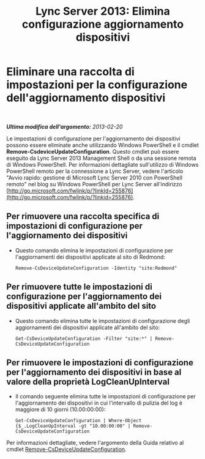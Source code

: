 ﻿---
title: "Lync Server 2013: Elimina configurazione aggiornamento dispositivi"
TOCTitle: "Lync Server 2013: Elimina configurazione aggiornamento dispositivi"
ms:assetid: 1a649136-34a9-42a7-a5b3-a78bbfe93f36
ms:mtpsurl: https://technet.microsoft.com/it-it/library/JJ994019(v=OCS.15)
ms:contentKeyID: 52062104
ms.date: 08/24/2015
mtps_version: v=OCS.15
ms.translationtype: HT
---

# Eliminare una raccolta di impostazioni per la configurazione dell'aggiornamento dispositivi

 

_**Ultima modifica dell'argomento:** 2013-02-20_

Le impostazioni di configurazione per l'aggiornamento dei dispositivi possono essere eliminate anche utilizzando Windows PowerShell e il cmdlet **Remove-CsdeviceUpdateConfiguration**. Questo cmdlet può essere eseguito da Lync Server 2013 Management Shell o da una sessione remota di Windows PowerShell. Per informazioni dettagliate sull'utilizzo di Windows PowerShell remoto per la connessione a Lync Server, vedere l'articolo "Avvio rapido: gestione di Microsoft Lync Server 2010 con PowerShell remoto" nel blog su Windows PowerShell per Lync Server all'indirizzo [http://go.microsoft.com/fwlink/p/?linkId=255876](http://go.microsoft.com/fwlink/p/?linkid=255876).


## Per rimuovere una raccolta specifica di impostazioni di configurazione per l'aggiornamento dei dispositivi

  - Questo comando elimina le impostazioni di configurazione per l'aggiornamenti dei dispositivi applicate al sito di Redmond:
    
        Remove-CsDeviceUpdateConfiguration -Identity "site:Redmond"

## Per rimuovere tutte le impostazioni di configurazione per l'aggiornamento dei dispositivi applicate all'ambito del sito

  - Questo comando elimina tutte le impostazioni di configurazione degli aggiornamenti dei dispositivi applicate all'ambito del sito:
    
        Get-CsDeviceUpdateConfiguration -Filter "site:*" | Remove-CsDeviceUpdateConfiguration

## Per rimuovere le impostazioni di configurazione per l'aggiornamento dei dispositivi in base al valore della proprietà LogCleanUpInterval

  - Il comando seguente elimina tutte le impostazioni di configurazione per l'aggiornamento dei dispositivi in cui l'intervallo di pulizia del log è maggiore di 10 giorni (10.00:00:00):
    
        Get-CsDeviceUpdateConfiguration | Where-Object {$_.LogCleanUpInterval -gt "10.00:00:00" | Remove-CsDeviceUpdateConfiguration

Per informazioni dettagliate, vedere l'argomento della Guida relativo al cmdlet [Remove-CsDeviceUpdateConfiguration](https://docs.microsoft.com/en-us/powershell/module/skype/Remove-CsDeviceUpdateConfiguration).


